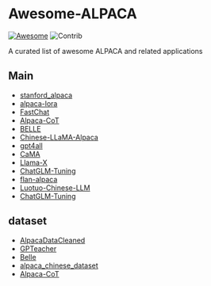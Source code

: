 # Awesome-ALPACA

[![Awesome](https://cdn.rawgit.com/sindresorhus/awesome/d7305f38d29fed78fa85652e3a63e154dd8e8829/media/badge.svg)](https://github.com/sindresorhus/awesome)
<img src="https://img.shields.io/badge/Contributions-Welcome-278ea5" alt="Contrib"/> 

A curated list of awesome ALPACA and related applications


<a name="main" />

## Main

+ [stanford_alpaca](https://github.com/tatsu-lab/stanford_alpaca.git) 
+ [alpaca-lora](https://github.com/tloen/alpaca-lora) 
+ [FastChat](https://github.com/lm-sys/FastChat) 
+ [Alpaca-CoT](https://github.com/PhoebusSi/Alpaca-CoT) 
+ [BELLE](https://github.com/LianjiaTech/BELLE) 
+ [Chinese-LLaMA-Alpaca](https://github.com/ymcui/Chinese-LLaMA-Alpaca) 
+ [gpt4all](https://github.com/nomic-ai/gpt4all) 
+ [CaMA](https://github.com/zjunlp/CaMA) 
+ [Llama-X](https://github.com/AetherCortex/Llama-X) 
+ [ChatGLM-Tuning](https://github.com/mymusise/ChatGLM-Tuning) 
+ [flan-alpaca](https://github.com/declare-lab/flan-alpaca) 
+ [Luotuo-Chinese-LLM](https://github.com/LC1332/Luotuo-Chinese-LLM) 
+ [ChatGLM-Tuning](https://github.com/mymusise/ChatGLM-Tuning) 
  

<a name="dataset" />

## dataset

+ [AlpacaDataCleaned](https://github.com/gururise/AlpacaDataCleaned) 
+ [GPTeacher](https://github.com/teknium1/GPTeacher) 
+ [Belle](https://huggingface.co/BelleGroup) 
+ [alpaca_chinese_dataset](https://github.com/hikariming/alpaca_chinese_dataset) 
+ [Alpaca-CoT](https://huggingface.co/datasets/QingyiSi/Alpaca-CoT) 




